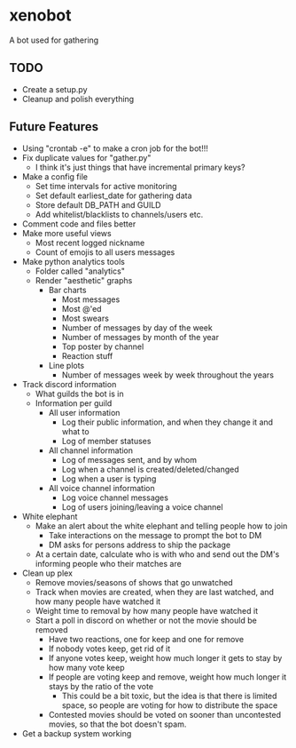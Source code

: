 # xenobot

A bot used for gathering 

## TODO
- Create a setup.py
- Cleanup and polish everything 

## Future Features
- Using "crontab -e" to make a cron job for the bot!!!
- Fix duplicate values for "gather.py"
  - I think it's just things that have incremental primary keys?
- Make a config file
  - Set time intervals for active monitoring
  - Set default earliest\_date for gathering data
  - Store default DB\_PATH and GUILD
  - Add whitelist/blacklists to channels/users etc.
- Comment code and files better
- Make more useful views
  - Most recent logged nickname
  - Count of emojis to all users messages
- Make python analytics tools
  - Folder called "analytics"
  - Render "aesthetic" graphs
    - Bar charts
      - Most messages
      - Most @'ed
      - Most swears
      - Number of messages by day of the week
      - Number of messages by month of the year
      - Top poster by channel
      - Reaction stuff
    - Line plots
      - Number of messages week by week throughout the years
- Track discord information
  - What guilds the bot is in
  - Information per guild
    - All user information
      - Log their public information, and when they change it and what to
      - Log of member statuses
    - All channel information
      - Log of messages sent, and by whom
      - Log when a channel is created/deleted/changed
      - Log when a user is typing
    - All voice channel information
      - Log voice channel messages
      - Log of users joining/leaving a voice channel
- White elephant
  - Make an alert about the white elephant and telling people how to join
    - Take interactions on the message to prompt the bot to DM
    - DM asks for persons address to ship the package
  - At a certain date, calculate who is with who and send out the DM's informing people who their matches are
- Clean up plex
  - Remove movies/seasons of shows that go unwatched
  - Track when movies are created, when they are last watched, and how many people have watched it
  - Weight time to removal by how many people have watched it
  - Start a poll in discord on whether or not the movie should be removed
    - Have two reactions, one for keep and one for remove
    - If nobody votes keep, get rid of it
    - If anyone votes keep, weight how much longer it gets to stay by how many vote keep
    - If people are voting keep and remove, weight how much longer it stays by the ratio of the vote
      - This could be a bit toxic, but the idea is that there is limited space, so people are voting for how to distribute the space
    - Contested movies should be voted on sooner than uncontested movies, so that the bot doesn't spam.
- Get a backup system working
